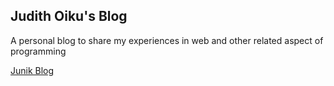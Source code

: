 ## Judith Oiku's Blog

A personal blog to share my experiences in web and other related aspect of programming


[Junik Blog](https://judyblogbeta.netlify.com/)

